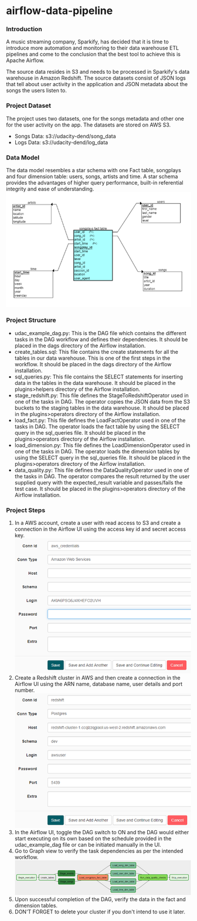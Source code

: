 # airflow-data-pipeline

### Introduction
A music streaming company, Sparkify, has decided that it is time to introduce more automation and monitoring to their data warehouse ETL pipelines and come to the conclusion that the best tool to achieve this is Apache Airflow.

The source data resides in S3 and needs to be processed in Sparkify's data warehouse in Amazon Redshift. The source datasets consist of JSON logs that tell about user activity in the application and JSON metadata about the songs the users listen to.

### Project Dataset
The project uses two datasets, one for the songs metadata and other one for the user activity on the app. The datasets are stored on AWS S3.
- Songs Data: s3://udacity-dend/song_data
- Logs Data: s3://udacity-dend/log_data

### Data Model
The data model resembles a star schema with one Fact table, songplays and four dimension table: users, songs, artists and time. A star schema provides the advantages of higher query performance, built-in referential integrity and ease of understanding.
![Data Model](https://github.com/abhi-verma/redshift_data_warehouse/blob/master/img/DataModelSparkify.PNG?raw=true)

### Project Structure
- udac_example_dag.py: This is the DAG file which contains the different tasks in the DAG workflow and defines their dependencies. It should be placed in the dags directory of the Airflow installation.
- create_tables.sql: This file contains the create statements for all the tables in our data warehouse. This is one of the first steps in the workflow. It should be placed in the dags directory of the Airflow installation.
- sql_queries.py: This file contains the SELECT statements for inserting data in the tables in the data warehouse. It should be placed in the plugins>helpers directory of the Airflow installation.
- stage_redshift.py: This file defines the StageToRedshiftOperator used in one of the tasks in DAG. The operator copies the JSON data from the S3 buckets to the staging tables in the data warehouse. It should be placed in the plugins>operators directory of the Airflow installation.
- load_fact.py: This file defines the LoadFactOperator used in one of the tasks in DAG. The operator loads the fact table by using the SELECT query in the sql_queries file. It should be placed in the plugins>operators directory of the Airflow installation.
- load_dimension.py: This file defines the LoadDimensionOperator used in one of the tasks in DAG. The operator loads the dimension tables by using the SELECT query in the sql_queries file. It should be placed in the plugins>operators directory of the Airflow installation.
- data_quality.py: This file defines the DataQualityOperator used in one of the tasks in DAG. The operator compares the result returned by the user supplied query with the expected_result variable and passes/fails the test case. It should be placed in the plugins>operators directory of the Airflow installation.

### Project Steps
1. In a AWS account, create a user with read access to S3 and create a connection in the Airflow UI using the access key id and secret access key.
![AWS Credentials connection](img/aws_cred_conn.png)
2. Create a Redshift cluster in AWS and then create a connection in the Airflow UI using the ARN name, database name, user details and port number.
![Redshift connection](img/redshift_conn.png)
3. In the Airflow UI, toggle the DAG switch to ON and the DAG would either start executing on its own based on the schedule provided in the udac_example_dag file or can be initiated manually in the UI.
4. Go to Graph view to verify the task dependencies as per the intended workflow. ![Graph view](img/graph_view.png)
5. Upon successful completion of the DAG, verify the data in the fact and dimension tables.
6. DON'T FORGET to delete your cluster if you don't intend to use it later.
